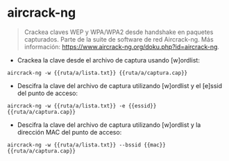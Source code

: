 # aircrack-ng

> Crackea claves WEP y WPA/WPA2 desde handshake en paquetes capturados.
> Parte de la suite de software de red Aircrack-ng.
> Más información: <https://www.aircrack-ng.org/doku.php?id=aircrack-ng>.

- Crackea la clave desde el archivo de captura usando [w]ordlist:

`aircrack-ng -w {{ruta/a/lista.txt}} {{ruta/a/captura.cap}}`

- Descifra la clave del archivo de captura utilizando [w]ordlist y el [e]ssid del punto de acceso:

`aircrack-ng -w {{ruta/a/lista.txt}} -e {{essid}} {{ruta/a/captura.cap}}`

- Descifra la clave del archivo de captura utilizando [w]ordlist y la dirección MAC del punto de acceso:

`aircrack-ng -w {{ruta/a/lista.txt}} --bssid {{mac}} {{ruta/a/captura.cap}}`
